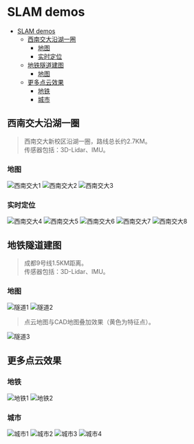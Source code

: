 # SLAM demos  
- [SLAM demos](#slam-demos)
  * [西南交大沿湖一圈](#--------)
    + [地图](#--)
    + [实时定位](#----)
  * [地铁隧道建图](#------)
    + [地图](#---1)
  * [更多点云效果](#------)
    + [地铁](#--)
    + [城市](#--)

## 西南交大沿湖一圈  
  >西南交大新校区沿湖一圈，路线总长约2.7KM。  
  >传感器包括：3D-Lidar、IMU。
### 地图
![西南交大1](https://github.com/Willian-Cheng/SLAM/raw/master/image/baidu_and_pc.png)
![西南交大2](https://github.com/Willian-Cheng/SLAM/raw/master/image/pc1.png)
![西南交大3](https://github.com/Willian-Cheng/SLAM/raw/master/image/pc2.png)
### 实时定位
![西南交大4](https://github.com/Willian-Cheng/SLAM/raw/master/gif/1.gif)
![西南交大5](https://github.com/Willian-Cheng/SLAM/raw/master/gif/2.gif)
![西南交大6](https://github.com/Willian-Cheng/SLAM/raw/master/gif/3.gif)
![西南交大7](https://github.com/Willian-Cheng/SLAM/raw/master/gif/4.gif)
![西南交大8](https://github.com/Willian-Cheng/SLAM/raw/master/gif/5.gif)
## 地铁隧道建图
  >成都9号线1.5KM距离。  
  >传感器包括：3D-Lidar、IMU。
### 地图
![隧道1](https://github.com/Willian-Cheng/SLAM/raw/master/image/tunnel1.png)
![隧道2](https://github.com/Willian-Cheng/SLAM/raw/master/image/tunnel2.png)

  >点云地图与CAD地图叠加效果（黄色为特征点）。  

![隧道3](https://github.com/Willian-Cheng/SLAM/raw/master/image/tunnel3.png)
## 更多点云效果
### 地铁
![地铁1](https://github.com/Willian-Cheng/SLAM/raw/master/image/viaduct1.png)
![地铁2](https://github.com/Willian-Cheng/SLAM/raw/master/gif/6.gif)
### 城市
![城市1](https://github.com/Willian-Cheng/SLAM/raw/master/image/cityscape1.png)
![城市2](https://github.com/Willian-Cheng/SLAM/raw/master/image/cityscape2.png)
![城市3](https://github.com/Willian-Cheng/SLAM/raw/master/image/cityscape3.png)
![城市4](https://github.com/Willian-Cheng/SLAM/raw/master/image/cityscape4.png)
